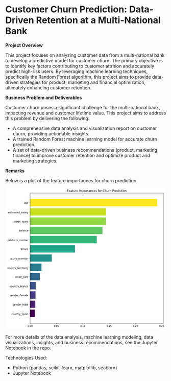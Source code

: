
# Customer Churn Prediction: Data-Driven Retention at a Multi-National Bank

**Project Overview**

This project focuses on analyzing customer data from a multi-national bank to develop a predictive model for customer churn. The primary objective is to identify key factors contributing to customer attrition and accurately predict high-risk users. By leveraging machine learning techniques, specifically the Random Forest algorithm, this project aims to provide data-driven strategies for product, marketing and financial optimization, ultimately enhancing customer retention.

**Business Problem and Deliverables**

Customer churn poses a significant challenge for the multi-national bank, impacting revenue and customer lifetime value. This project aims to address this problem by delivering the following:

* A comprehensive data analysis and visualization report on customer churn, providing actionable insights.
* A trained Random Forest machine learning model for accurate churn prediction.
* A set of data-driven business recommendations (product, marketing, finance) to improve customer retention and optimize product and marketing strategies.

**Remarks**

Below is a plot of the feature importances for churn prediction. 

![feature_importances_for_churn](<feature_importance.png>)


For more details of the data analysis, machine learning modeling, data visualizations, insights, and business recommendations, see the Jupyter Notebook in the repo. 

Technologies Used:

* Python (pandas, scikit-learn, matplotlib, seaborn)
* Jupyter Notebook
